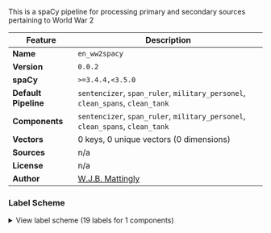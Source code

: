 This is a spaCy pipeline for processing primary and secondary sources pertaining to World War 2

| Feature | Description |
| --- | --- |
| **Name** | `en_ww2spacy` |
| **Version** | `0.0.2` |
| **spaCy** | `>=3.4.4,<3.5.0` |
| **Default Pipeline** | `sentencizer`, `span_ruler`, `military_personel`, `clean_spans`, `clean_tank` |
| **Components** | `sentencizer`, `span_ruler`, `military_personel`, `clean_spans`, `clean_tank` |
| **Vectors** | 0 keys, 0 unique vectors (0 dimensions) |
| **Sources** | n/a |
| **License** | n/a |
| **Author** | [W.J.B. Mattingly](https://github.com/wjbmattingly/ww2-spacy) |

### Label Scheme

<details>

<summary>View label scheme (19 labels for 1 components)</summary>

| Component | Labels |
| --- | --- |
| **`span_ruler`** | `AIRBORN_DIVISION`, `AMPHIBIOUS_VESSEL`, `ARMORED_DIVISION`, `BATTALION`, `BATTLE`, `BATTLESHIP`, `CARRIER`, `CARRIER_ESCORT`, `CAVALRY`, `CRUISER`, `DESTROYER`, `FRIGATE_DESTROYER_ESCORT`, `GUNBOAT`, `INFANTRY_DIVISION`, `MINE_VESSEL`, `MOUNTAIN_DIVISION`, `PLANE`, `SUBMARINE`, `TANK` |

</details>